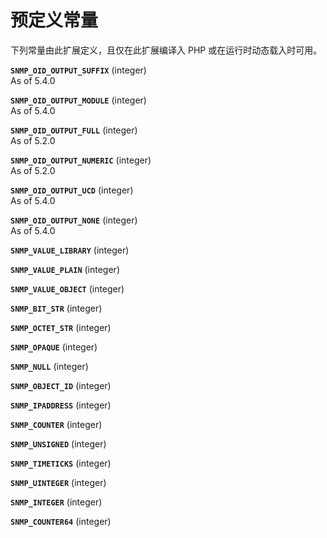 预定义常量
==========

下列常量由此扩展定义，且仅在此扩展编译入 PHP 或在运行时动态载入时可用。

**`SNMP_OID_OUTPUT_SUFFIX`** (<span class="type">integer</span>)  
<span class="simpara"> As of 5.4.0 </span>

**`SNMP_OID_OUTPUT_MODULE`** (<span class="type">integer</span>)  
<span class="simpara"> As of 5.4.0 </span>

**`SNMP_OID_OUTPUT_FULL`** (<span class="type">integer</span>)  
<span class="simpara"> As of 5.2.0 </span>

**`SNMP_OID_OUTPUT_NUMERIC`** (<span class="type">integer</span>)  
<span class="simpara"> As of 5.2.0 </span>

**`SNMP_OID_OUTPUT_UCD`** (<span class="type">integer</span>)  
<span class="simpara"> As of 5.4.0 </span>

**`SNMP_OID_OUTPUT_NONE`** (<span class="type">integer</span>)  
<span class="simpara"> As of 5.4.0 </span>

<!-- -->

**`SNMP_VALUE_LIBRARY`** (<span class="type">integer</span>)  
<span class="simpara"> </span>

**`SNMP_VALUE_PLAIN`** (<span class="type">integer</span>)  
<span class="simpara"> </span>

**`SNMP_VALUE_OBJECT`** (<span class="type">integer</span>)  
<span class="simpara"> </span>

<!-- -->

**`SNMP_BIT_STR`** (<span class="type">integer</span>)  
<span class="simpara"> </span>

**`SNMP_OCTET_STR`** (<span class="type">integer</span>)  
<span class="simpara"> </span>

**`SNMP_OPAQUE`** (<span class="type">integer</span>)  
<span class="simpara"> </span>

**`SNMP_NULL`** (<span class="type">integer</span>)  
<span class="simpara"> </span>

**`SNMP_OBJECT_ID`** (<span class="type">integer</span>)  
<span class="simpara"> </span>

**`SNMP_IPADDRESS`** (<span class="type">integer</span>)  
<span class="simpara"> </span>

**`SNMP_COUNTER`** (<span class="type">integer</span>)  
<span class="simpara"> </span>

**`SNMP_UNSIGNED`** (<span class="type">integer</span>)  
<span class="simpara"> </span>

**`SNMP_TIMETICKS`** (<span class="type">integer</span>)  
<span class="simpara"> </span>

**`SNMP_UINTEGER`** (<span class="type">integer</span>)  
<span class="simpara"> </span>

**`SNMP_INTEGER`** (<span class="type">integer</span>)  
<span class="simpara"> </span>

**`SNMP_COUNTER64`** (<span class="type">integer</span>)  
<span class="simpara"> </span>
